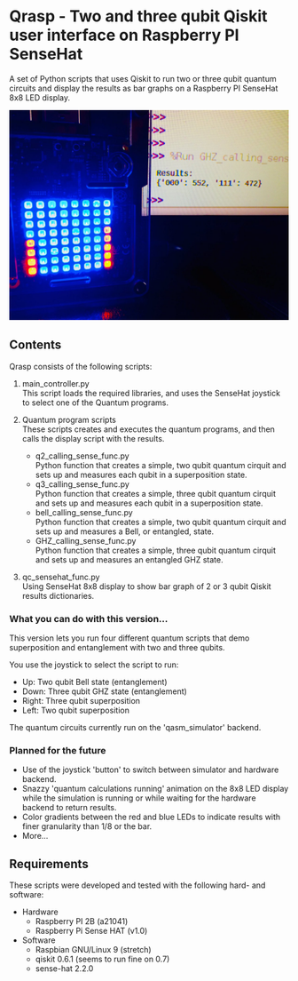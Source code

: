 # Qrasp - Two and three qubit Qiskit user interface on Raspberry PI SenseHat
A set of Python scripts that uses Qiskit to run two or three qubit quantum circuits and display the results as bar graphs on a Raspberry PI SenseHat 8x8 LED display.

![qrasp_3qubit_GHZ.jpg](qrasp_3qubit_GHZ.jpg)

## Contents
Qrasp consists of the following scripts:
1. main_controller.py  
This script loads the required libraries, and uses the SenseHat joystick to select one of the Quantum programs.

2. Quantum program scripts  
These scripts creates and executes the quantum programs, and then calls the display script with the results. 
   - q2_calling_sense_func.py  
Python function that creates a simple, two qubit quantum cirquit and sets up and measures each qubit in a superposition state.
   - q3_calling_sense_func.py  
Python function that creates a simple, three qubit quantum cirquit and sets up and measures each qubit in a superposition state.
   - bell_calling_sense_func.py  
Python function that creates a simple, two qubit quantum cirquit and sets up and measures a Bell, or entangled, state.
   - GHZ_calling_sense_func.py  
Python function that creates a simple, three qubit quantum cirquit and sets up and measures an entangled GHZ state.
3. qc_sensehat_func.py  
Using SenseHat 8x8 display to show bar graph of 2 or 3 qubit Qiskit results dictionaries.

### What you can do with this version...
This version lets you run four different quantum scripts that demo superposition and entanglement with two and three qubits.

You use the joystick to select the script to run: 
- Up: Two qubit Bell state (entanglement)
- Down: Three qubit GHZ state (entanglement)
- Right: Three qubit superposition
- Left: Two qubit superposition

The quantum circuits currently run on the 'qasm_simulator' backend. 

### Planned for the future
- Use of the joystick 'button' to switch between simulator and hardware backend.
- Snazzy 'quantum calculations running' animation on the 8x8 LED display while the simulation is running or while waiting for the hardware backend to return results.
- Color gradients between the red and blue LEDs to indicate results with finer granularity than 1/8 or the bar.
- More...


## Requirements  

These scripts were developed and tested with the following hard- and software:
- Hardware
   - Raspberry PI 2B (a21041)
   - Raspberry Pi Sense HAT (v1.0)
- Software
  - Raspbian GNU/Linux 9 (stretch)
  - qiskit 0.6.1 (seems to run fine on 0.7)
  - sense-hat 2.2.0
